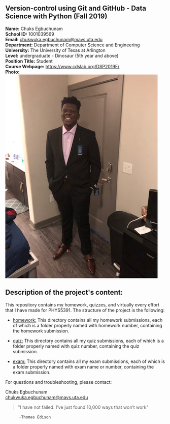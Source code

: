 ## Version-control using Git and GitHub - Data Science with Python (Fall 2019)
**Name:** Chuks Egbuchunam <br />
**School ID:** 1001039569 <br />
**Email:** chukwuka.egbuchunam@mavs.uta.edu <br />
**Department:** Department of Computer Science and Engineering <br />
**University:** The University of Texas at Arlington <br />
**Level:** undergraduate - Dinosaur (5th year and above) <br />
**Position Title:** Student <br />
**Course Webpage:** https://www.cdslab.org/DSP2019F/ <br />
**Photo:** <br />
![](https://github.com/chukse/DSP2019/blob/master/mypic.JPG)

## Description of the project's content:
This repository contains my homework, quizzes, and virtually every effort that I have made for PHYS5391. The structure of the project is the following:

* [homework:](https://github.com/chukse/DSP2019/tree/master/homework) 
This directory contains all my homework submissions, each of which is a folder properly named with homework number, containing the homework submission.

* [quiz:](https://github.com/chukse/DSP2019/tree/master/quiz)
This directory contains all my quiz submissions, each of which is a folder properly named with quiz number, containing the quiz submission.

* [exam:](https://github.com/chukse/DSP2019/tree/master/exam)
This directory contains all my exam submissions, each of which is a folder properly named with exam name or number, containing the exam submission.

For questions and troubleshooting, please contact:

Chuks Egbuchunam  
chukwuka.egbuchunam@mavs.uta.edu  



> "I have not failed. I’ve just found 10,000 ways that won’t work" <br />
          
          -Thomas Edison
